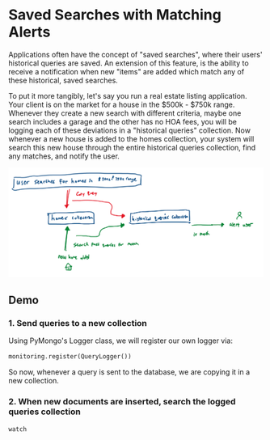 # Saved Searches with Matching Alerts

Applications often have the concept of "saved searches", where their users' historical queries are saved. An extension of this feature, is the ability to receive a notification when new "items" are added which match any of these historical, saved searches.

To put it more tangibly, let's say you run a real estate listing application. Your client is on the market for a house in the $500k - $750k range. Whenever they create a new search with different criteria, maybe one search includes a garage and the other has no HOA fees, you will be logging each of these deviations in a "historical queries" collection. Now whenever a new house is added to the homes collection, your system will search this new house through the entire historical queries collection, find any matches, and notify the user.

<img src="diagram.png" width="1000"/>


## Demo

### 1. Send queries to a new collection

Using PyMongo's Logger class, we will register our own logger via:

``` python
monitoring.register(QueryLogger())
```

So now, whenever a query is sent to the database, we are copying it in a new collection.


### 2. When new documents are inserted, search the logged queries collection

```python
watch
```
